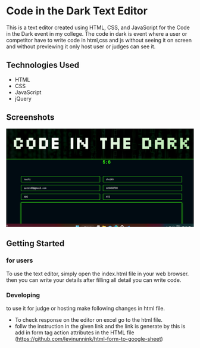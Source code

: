 
# Code in the Dark Text Editor
This is a text editor created using HTML, CSS, and JavaScript for the Code in the Dark event in my college. The code in dark is event where a user or competitor have to write code in html,css and js without seeing it on screen and without previewing it only host user or judges can see it.

## Technologies Used
* HTML
* CSS
* JavaScript
* jQuery

## Screenshots
![Screenshot](https://github.com/Nachiket1904/Code-in-dark-text-editor/blob/d1cfcb5e37b64262a04a4cf20c6440ff1539ccf2/img/CODEINTHE%20DARK1.png)

## Getting Started
### for users
To use the text editor, simply open the index.html file in your web browser. then you can write your details after filling all detail you can write code.

### Developing
to use it for judge or hosting make following changes in html file.
* To check response on the editor on excel go to the html file.
* follw the instruction in the given link and the link is generate by this is add in form tag action attributes in the HTML file
(https://github.com/levinunnink/html-form-to-google-sheet)

